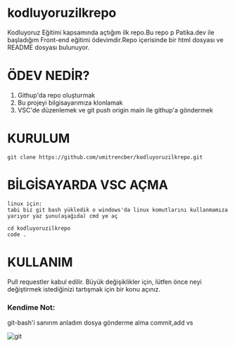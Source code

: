 # kodluyoruzilkrepo
Kodluyoruz Eğitimi kapsamında açtığım ilk repo.Bu repo  p   Patika.dev ile başladığım Front-end eğitimi ödevimdir.Repo içerisinde bir html dosyası ve README dosyası bulunuyor.

# ÖDEV NEDİR?
1. Githup'da repo oluşturmak
2. Bu projeyi bilgisayarımıza klonlamak
3. VSC'de düzenlemek ve git push origin main ile githup'a göndermek

# KURULUM
```
git clone https://github.com/umitrencber/kodluyoruzilkrepo.git

```
# BİLGİSAYARDA VSC AÇMA
```
linux için:
tabi biz git bash yükledik o windows'da linux komutlarını kullanmamıza yarıyor yaz şunu(aşağıda) cmd ye aç

cd kodluyoruzilkrepo
code .
```

# KULLANIM
Pull requestler kabul edilir. Büyük değişiklikler için, lütfen önce neyi değiştirmek istediğinizi tartışmak için bir konu açınız.

### Kendime Not:
git-bash'i sanırım anladım dosya gönderme alma commit,add vs

![git](https://user-images.githubusercontent.com/115823740/196056096-0769b34f-4656-4dd6-adc9-a98163655eaf.png)


